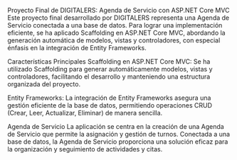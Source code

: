 
Proyecto Final de DIGITALERS: Agenda de Servicio con ASP.NET Core MVC
Este proyecto final desarrollado por DIGITALERS representa una Agenda de Servicio conectada a una base de datos. Para lograr una implementación eficiente, se ha aplicado Scaffolding en ASP.NET Core MVC, abordando la generación automática de modelos, vistas y controladores, con especial énfasis en la integración de Entity Frameworks.

Características Principales
Scaffolding en ASP.NET Core MVC: Se ha utilizado Scaffolding para generar automáticamente modelos, vistas y controladores, facilitando el desarrollo y manteniendo una estructura organizada del proyecto.

Entity Frameworks: La integración de Entity Frameworks asegura una gestión eficiente de la base de datos, permitiendo operaciones CRUD (Crear, Leer, Actualizar, Eliminar) de manera sencilla.

Agenda de Servicio
La aplicación se centra en la creación de una Agenda de Servicio que permite la asignación y gestión de turnos. Conectada a una base de datos, la Agenda de Servicio proporciona una solución eficaz para la organización y seguimiento de actividades y citas.
